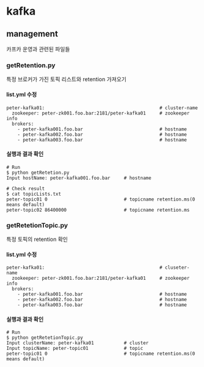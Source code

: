 # kafka

## management
카프카 운영과 관련된 파일들

### getRetention.py
특정 브로커가 가진 토픽 리스트와 retention 가져오기
#### list.yml 수정
```
peter-kafka01:                                          # cluster-name
  zookeeper: peter-zk001.foo.bar:2181/peter-kafka01     # zookeeper info
  brokers:
    - peter-kafka001.foo.bar                            # hostname
    - peter-kafka002.foo.bar                            # hostname
    - peter-kafka003.foo.bar                            # hostname
```
#### 실행과 결과 확인
```
# Run
$ python getRetetion.py
Input hostName: peter-kafka001.foo.bar     # hostname

# Check result
$ cat topicLists.txt
peter-topic01 0                            # topicname retention.ms(0 means default)
peter-topic02 86400000                     # topicname retention.ms
```
### getRetetionTopic.py
특정 토픽의 retention 확인
#### list.yml 수정
```
peter-kafka01:                                          # cluseter-name
  zookeeper: peter-zk001.foo.bar:2181/peter-kafka01     # zookeeper info
  brokers:
    - peter-kafka001.foo.bar                            # hostname
    - peter-kafka002.foo.bar                            # hostname
    - peter-kafka003.foo.bar                            # hostname
```
#### 실행과 결과 확인
```
# Run
$ python getRetetionTopic.py
Input clusterName: peter-kafka01           # cluster
Input topicName: peter-topic01             # topic
peter-topic01 0                            # topicname retention.ms(0 means default)
```